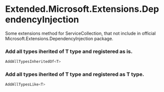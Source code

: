 # Extended.Microsoft.Extensions.DependencyInjection
Some extensions method for ServiceCollection, that not include in official Microsoft.Extensions.DependencyInjection package.
### Add all types iherited of T type and registered as is.
```C#
AddAllTypesInheritedOf<T>
```
### Add all types iherited of T type and registered as T type.
```C#
AddAllTypesLike<T>
```
